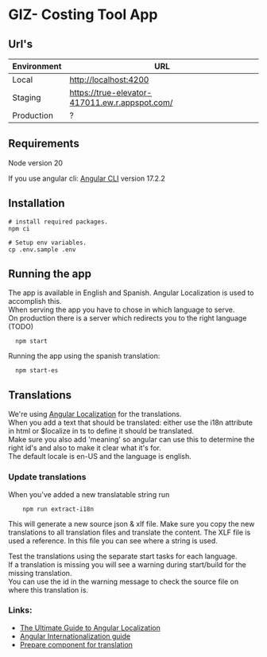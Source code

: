 # GIZ- Costing Tool App

## Url's

| Environment | URL                                              |
| ----------- | ------------------------------------------------ |
| Local       | <http://localhost:4200>                          |
| Staging     | <https://true-elevator-417011.ew.r.appspot.com/> |
| Production  | ?                                                |

## Requirements

Node version 20

If you use angular cli:
[Angular CLI](https://github.com/angular/angular-cli) version 17.2.2

## Installation

```
# install required packages.
npm ci

# Setup env variables.
cp .env.sample .env

```

## Running the app

The app is available in English and Spanish. Angular Localization is used to accomplish this.  
When serving the app you have to chose in which language to serve.  
On production there is a server which redirects you to the right language (TODO)

```
  npm start
```

Running the app using the spanish translation:

```
  npm start-es
```


## Translations
We're using [Angular Localization](https://angular.io/guide/i18n-overview) for the translations.   
When you add a text that should be translated: either use the i18n attribute in html or $localize in ts to define it should be translated.  
Make sure you also add 'meaning' so angular can use this to determine the right id's and also to make it clear what it's for.   
The default locale is en-US and the language is english.

### Update translations
When you've added a new translatable string run 
```
    npm run extract-i18n
```

This will generate a new source json & xlf file. Make sure you copy the new translations to all translation files and translate the content. 
The XLF file is used a reference. In this file you can see where a string is used. 

Test the translations using the separate start tasks for each language.   
If a translation is missing you will see a warning during start/build for the missing translation.   
You can use the id in the warning message to check the source file on where this translation is.

### Links:
* [The Ultimate Guide to Angular Localization](https://phrase.com/blog/posts/angular-localization-i18n/)
* [Angular Internationalization guide](https://angular.io/guide/i18n-overview)
* [Prepare component for translation](https://angular.io/guide/i18n-common-prepare)
